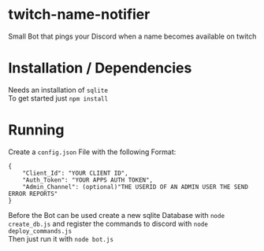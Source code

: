 # twitch-name-notifier
Small Bot that pings your Discord when a name becomes available on twitch

# Installation / Dependencies
Needs an installation of `sqlite`  
To get started just `npm install`

# Running
Create a `config.json` File with the following Format:
```
{
    "Client_Id": "YOUR CLIENT ID",
    "Auth_Token": "YOUR APPS AUTH TOKEN",
    "Admin_Channel": (optional)"THE USERID OF AN ADMIN USER THE SEND ERROR REPORTS"
}
```
Before the Bot can be used create a new sqlite Database with `node create_db.js` and register the commands to discord with `node deploy_commands.js`  
Then just run it with `node bot.js`
